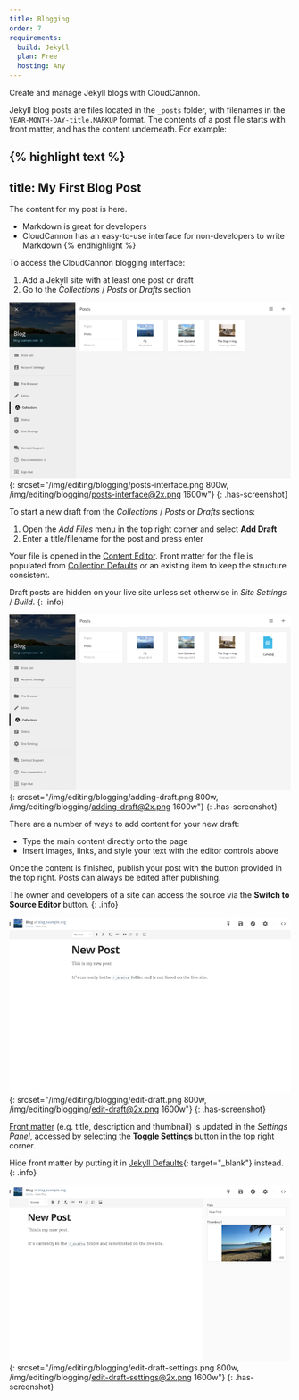 ```yaml
---
title: Blogging
order: 7
requirements:
  build: Jekyll
  plan: Free
  hosting: Any
---
```


Create and manage Jekyll blogs with CloudCannon.

Jekyll blog posts are files located in the `_posts` folder, with filenames in the `YEAR-MONTH-DAY-title.MARKUP` format. The contents of a post file starts with front matter, and has the content underneath. For example:

{% highlight text %}
---
title: My First Blog Post
---
The content for my post is here.

* Markdown is great for developers
* CloudCannon has an easy-to-use interface for non-developers to write Markdown
{% endhighlight %}



To access the CloudCannon blogging interface:

1. Add a Jekyll site with at least one post or draft
2. Go to the *Collections* / *Posts* or *Drafts* section

![Empty blogging interface](/img/editing/blogging/posts-interface.png){: srcset="/img/editing/blogging/posts-interface.png 800w, /img/editing/blogging/posts-interface@2x.png 1600w"}
{: .has-screenshot}



To start a new draft from the *Collections* / *Posts* or *Drafts* sections:

1. Open the *Add Files* menu in the top right corner and select **Add Draft**
2. Enter a title/filename for the post and press enter

Your file is opened in the [Content Editor](/editing/content-editor/). Front matter for the file is populated from [Collection Defaults](/editing/collection-defaults/) or an existing item to keep the structure consistent.

Draft posts are hidden on your live site unless set otherwise in *Site Settings* / *Build*.
{: .info}

![Creating a new draft](/img/editing/blogging/adding-draft.png){: srcset="/img/editing/blogging/adding-draft.png 800w, /img/editing/blogging/adding-draft@2x.png 1600w"}
{: .has-screenshot}



There are a number of ways to add content for your new draft:

* Type the main content directly onto the page
* Insert images, links, and style your text with the editor controls above

Once the content is finished, publish your post with the button provided in the top right. Posts can always be edited after publishing.

The owner and developers of a site can access the source via the **Switch to Source Editor** button.
{: .info}

![Editing draft](/img/editing/blogging/edit-draft.png){: srcset="/img/editing/blogging/edit-draft.png 800w, /img/editing/blogging/edit-draft@2x.png 1600w"}
{: .has-screenshot}



[Front matter](/editing/front-matter/) (e.g. title, description and thumbnail) is updated in the *Settings Panel*, accessed by selecting the **Toggle Settings** button in the top right corner.

Hide front matter by putting it in [Jekyll Defaults](http://jekyllrb.com/docs/configuration/#front-matter-defaults){: target="_blank"} instead.
{: .info}

![Editing draft with Settings Panel open](/img/editing/blogging/edit-draft-settings.png){: srcset="/img/editing/blogging/edit-draft-settings.png 800w, /img/editing/blogging/edit-draft-settings@2x.png 1600w"}
{: .has-screenshot}
